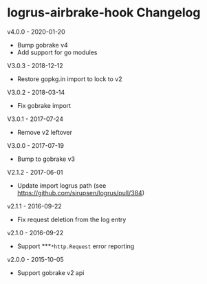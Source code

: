 # logrus-airbrake-hook Changelog

v4.0.0 - 2020-01-20

* Bump gobrake v4
* Add support for go modules

V3.0.3 - 2018-12-12

* Restore gopkg.in import to lock to v2

V3.0.2 - 2018-03-14

* Fix gobrake import

V3.0.1 - 2017-07-24

* Remove v2 leftover

V3.0.0 - 2017-07-19

* Bump to gobrake v3

V2.1.2 - 2017-06-01

* Update import logrus path (see https://github.com/sirupsen/logrus/pull/384)

v2.1.1 - 2016-09-22

* Fix request deletion from the log entry

v2.1.0 - 2016-09-22

* Support ***`*http.Request` error reporting

v2.0.0 - 2015-10-05

* Support gobrake v2 api


